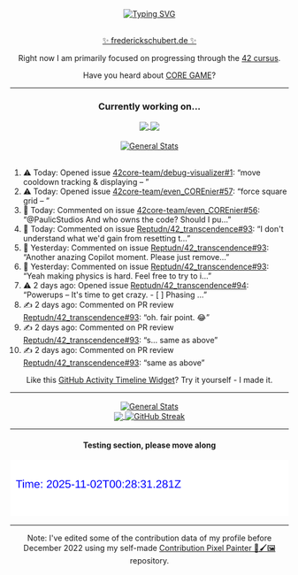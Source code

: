 <div align="center">
	<a href="https://git.io/typing-svg"><img src="https://readme-typing-svg.demolab.com?font=Fira+Code&size=30&pause=1000&color=70A5FD&background=1A1B27&center=true&vCenter=true&repeat=false&random=false&width=550&lines=%F0%9F%91%8B+Hello+World!+I'm+Freddy!+%F0%9F%96%96" alt="Typing SVG" /></a>
</div>
<br>
<div align="center">
	<p></p><a href="https://frederickschubert.de">✨ frederickschubert.de ✨</a></p>
	<p>Right now I am primarily focused on progressing through the <a href="https://github.com/FreddyMSchubert/42_cursus">42 cursus</a>.</p>
	<p>Have you heard about <a href="https://coregame.de/">CORE GAME</a>?</p>
</div>

<hr>

<div align="center">

### Currently working on...

<!-- [![current_repo](https://github-readme-stats.vercel.app/api/pin/?username=FreddyMSchubert&repo=Crafty_Concoctions&theme=tokyonight)](https://github.com/FreddyMSchubert/Crafty_Concoctions) -->

<div align="center">
	<a href="https://github.com/Reptudn/42_transcendence" target="_blank">
		<img align="center" src="https://github-readme-stats.vercel.app/api/pin/?username=Reptudn&repo=42_transcendence&theme=tokyonight" />
	</a>
	<a href="https://github.com/42core-team/even_COREnier" target="_blank">
		<img align="center" src="https://github-readme-stats.vercel.app/api/pin/?username=42core-team&repo=even_COREnier&theme=tokyonight" />
	</a>
</div>

<br>

<div align="center">
	<a href="https://github.com/FreddyMSchubert/42_cursus" target="_blank">
		<img align="center" src="https://github-readme-stats.vercel.app/api/pin/?username=FreddyMSchubert&repo=42_cursus&theme=tokyonight" alt="General Stats" />
	</a>
</div>

<br>

<div align="left">
<ol>
<!-- ACTIVITY:START -->
<li>⚠️ Today: Opened issue <a href="https://github.com/42core-team/debug-visualizer/issues/1">42core-team/debug-visualizer#1</a>: “move cooldown tracking & displaying – ”</li>
<li>⚠️ Today: Opened issue <a href="https://github.com/42core-team/even_COREnier/issues/57">42core-team/even_COREnier#57</a>: “force square grid – ”</li>
<li>💬 Today: Commented on issue <a href="https://github.com/42core-team/even_COREnier/issues/56#issuecomment-3124001365">42core-team/even_COREnier#56</a>: “@PaulicStudios  And who owns the code? Should I pu…”</li>
<li>💬 Today: Commented on issue <a href="https://github.com/Reptudn/42_transcendence/pull/93#issuecomment-3123980940">Reptudn/42_transcendence#93</a>: “I don't understand what we'd gain from resetting t…”</li>
<li>💬 Yesterday: Commented on issue <a href="https://github.com/Reptudn/42_transcendence/pull/93#issuecomment-3122175686">Reptudn/42_transcendence#93</a>: “Another anazing Copilot moment. Please just remove…”</li>
<li>💬 Yesterday: Commented on issue <a href="https://github.com/Reptudn/42_transcendence/pull/93#issuecomment-3122164479">Reptudn/42_transcendence#93</a>: “Yeah making physics is hard. Feel free to try to i…”</li>
<li>⚠️ 2 days ago: Opened issue <a href="https://github.com/Reptudn/42_transcendence/issues/94">Reptudn/42_transcendence#94</a>: “Powerups – It's time to get crazy.  - [ ] Phasing …”</li>
<li>✍️ 2 days ago: Commented on PR review <a href="https://github.com/Reptudn/42_transcendence/pull/93#discussion_r2231747441">Reptudn/42_transcendence#93</a>: “oh. fair point. 😂”</li>
<li>✍️ 2 days ago: Commented on PR review <a href="https://github.com/Reptudn/42_transcendence/pull/93#discussion_r2231744803">Reptudn/42_transcendence#93</a>: “s... same as above”</li>
<li>✍️ 2 days ago: Commented on PR review <a href="https://github.com/Reptudn/42_transcendence/pull/93#discussion_r2231744552">Reptudn/42_transcendence#93</a>: “same as above”</li>
<!-- ACTIVITY:END -->
</ol>
</div>

Like this [GitHub Activity Timeline Widget](https://github.com/FreddyMSchubert/github-activity-timeline)? Try it yourself - I made it.

<hr>

<div align="center">
	<a href="https://github.com/anuraghazra/github-readme-stats" target="_blank">
		<img height=200 align="center" src="https://github-readme-stats.vercel.app/api?username=FreddyMSchubert&show_icons=true&theme=tokyonight&card_width=650" alt="General Stats" />
	</a>
</div>

<div align="center">
	<a href="https://github.com/anuraghazra/github-readme-stats" target="_blank">
		<img height=200 align="center" src="https://github-readme-stats.vercel.app/api/top-langs/?username=FreddyMSchubert&layout=donut&theme=tokyonight&card_width=320">
	</a>
	<a href="https://github.com/DenverCoder1/github-readme-streak-stats" target="_blank">
		<img height=200 align="center" src="https://streak-stats.demolab.com?user=FreddyMSchubert&theme=tokyonight&date_format=j%20M%5B%20Y%5D&card_width=320&card_height=200&hide_total_contributions=true" alt="GitHub Streak" />
	</a>
</div>

<hr>

#### Testing section, please move along

![GitHub Defenders SVG](https://github.com/FreddyMSchubert/FreddyMSchubert/blob/github_defenders_output/output.svg)

<hr>

Note: I've edited some of the contribution data of my profile before December 2022 using my self-made [Contribution Pixel Painter 🎨🖌️🖼️](https://github.com/FreddyMSchubert/contribution-pixel-painter) repository.
